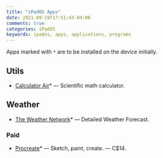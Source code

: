 ```yaml
---
title: "iPadOS Apps"
date: 2021-09-19T17:51:43-04:00
comments: true
categories: iPadOS
keywords: ipados, apps, applications, programs
---
```


Apps marked with `*` are to be installed on the device initially.

## Utils

- [Calculator Air](https://apps.apple.com/ca/app/calculator-irocks/id1173365557)\* — Scientific math calculator.

## Weather

<!-- This app is also available on the iOS but is a totally different app. -->

- [The Weather Network](https://apps.apple.com/ca/app/the-weather-network-for-ipad/id407173878)\* — Detailed Weather Forecast.

### Paid

- [Procreate](https://apps.apple.com/ca/app/procreate/id425073498)\* — Sketch, paint, create. — C$14.
